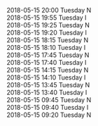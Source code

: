2018-05-15 20:00 Tuesday  N  
2018-05-15 19:55 Tuesday  I  
2018-05-15 19:25 Tuesday  N  
2018-05-15 19:20 Tuesday  I  
2018-05-15 18:15 Tuesday  N  
2018-05-15 18:10 Tuesday  I  
2018-05-15 17:45 Tuesday  N  
2018-05-15 17:40 Tuesday  I  
2018-05-15 14:15 Tuesday  N  
2018-05-15 14:10 Tuesday  I  
2018-05-15 13:45 Tuesday  N  
2018-05-15 13:40 Tuesday  I  
2018-05-15 09:45 Tuesday  N  
2018-05-15 09:40 Tuesday  I  
2018-05-15 09:20 Tuesday  N  
